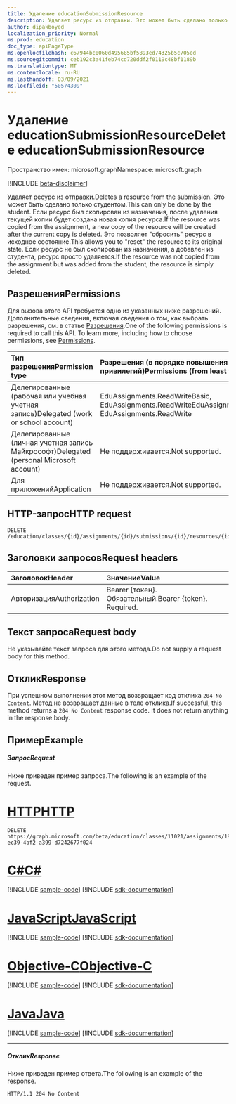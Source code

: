 ```yaml
---
title: Удаление educationSubmissionResource
description: Удаляет ресурс из отправки. Это может быть сделано только студентом. Если ресурс был скопирован из назначения, после удаления текущей копии будет создана новая копия ресурса.
author: dipakboyed
localization_priority: Normal
ms.prod: education
doc_type: apiPageType
ms.openlocfilehash: c67944bc0060d495685bf5893ed74325b5c705ed
ms.sourcegitcommit: ceb192c3a41feb74cd720ddf2f0119c48bf1189b
ms.translationtype: MT
ms.contentlocale: ru-RU
ms.lasthandoff: 03/09/2021
ms.locfileid: "50574309"
---
```

# <a name="delete-educationsubmissionresource"></a><span data-ttu-id="ad6b6-105">Удаление educationSubmissionResource</span><span class="sxs-lookup"><span data-stu-id="ad6b6-105">Delete educationSubmissionResource</span></span>

<span data-ttu-id="ad6b6-106">Пространство имен: microsoft.graph</span><span class="sxs-lookup"><span data-stu-id="ad6b6-106">Namespace: microsoft.graph</span></span>

[!INCLUDE [beta-disclaimer](../../includes/beta-disclaimer.md)]

<span data-ttu-id="ad6b6-107">Удаляет ресурс из отправки.</span><span class="sxs-lookup"><span data-stu-id="ad6b6-107">Deletes a resource from the submission.</span></span> <span data-ttu-id="ad6b6-108">Это может быть сделано только студентом.</span><span class="sxs-lookup"><span data-stu-id="ad6b6-108">This can only be done by the student.</span></span> <span data-ttu-id="ad6b6-109">Если ресурс был скопирован из назначения, после удаления текущей копии будет создана новая копия ресурса.</span><span class="sxs-lookup"><span data-stu-id="ad6b6-109">If the resource was copied from the assignment, a new copy of the resource will be created after the current copy is deleted.</span></span> <span data-ttu-id="ad6b6-110">Это позволяет "сбросить" ресурс в исходное состояние.</span><span class="sxs-lookup"><span data-stu-id="ad6b6-110">This allows you to "reset" the resource to its original state.</span></span> <span data-ttu-id="ad6b6-111">Если ресурс не был скопирован из назначения, а добавлен из студента, ресурс просто удаляется.</span><span class="sxs-lookup"><span data-stu-id="ad6b6-111">If the resource was not copied from the assignment but was added from the student, the resource is simply deleted.</span></span>

## <a name="permissions"></a><span data-ttu-id="ad6b6-112">Разрешения</span><span class="sxs-lookup"><span data-stu-id="ad6b6-112">Permissions</span></span>
<span data-ttu-id="ad6b6-p103">Для вызова этого API требуется одно из указанных ниже разрешений. Дополнительные сведения, включая сведения о том, как выбрать разрешения, см. в статье [Разрешения](/graph/permissions-reference).</span><span class="sxs-lookup"><span data-stu-id="ad6b6-p103">One of the following permissions is required to call this API. To learn more, including how to choose permissions, see [Permissions](/graph/permissions-reference).</span></span>

|<span data-ttu-id="ad6b6-115">Тип разрешения</span><span class="sxs-lookup"><span data-stu-id="ad6b6-115">Permission type</span></span>      | <span data-ttu-id="ad6b6-116">Разрешения (в порядке повышения привилегий)</span><span class="sxs-lookup"><span data-stu-id="ad6b6-116">Permissions (from least to most privileged)</span></span>              |
|:--------------------|:---------------------------------------------------------|
|<span data-ttu-id="ad6b6-117">Делегированные (рабочая или учебная учетная запись)</span><span class="sxs-lookup"><span data-stu-id="ad6b6-117">Delegated (work or school account)</span></span> |  <span data-ttu-id="ad6b6-118">EduAssignments.ReadWriteBasic, EduAssignments.ReadWrite</span><span class="sxs-lookup"><span data-stu-id="ad6b6-118">EduAssignments.ReadWriteBasic, EduAssignments.ReadWrite</span></span>  |
|<span data-ttu-id="ad6b6-119">Делегированные (личная учетная запись Майкрософт)</span><span class="sxs-lookup"><span data-stu-id="ad6b6-119">Delegated (personal Microsoft account)</span></span> |  <span data-ttu-id="ad6b6-120">Не поддерживается.</span><span class="sxs-lookup"><span data-stu-id="ad6b6-120">Not supported.</span></span>  |
|<span data-ttu-id="ad6b6-121">Для приложений</span><span class="sxs-lookup"><span data-stu-id="ad6b6-121">Application</span></span> | <span data-ttu-id="ad6b6-122">Не поддерживается.</span><span class="sxs-lookup"><span data-stu-id="ad6b6-122">Not supported.</span></span> | 

## <a name="http-request"></a><span data-ttu-id="ad6b6-123">HTTP-запрос</span><span class="sxs-lookup"><span data-stu-id="ad6b6-123">HTTP request</span></span>
<!-- { "blockType": "ignored" } -->
```http
DELETE /education/classes/{id}/assignments/{id}/submissions/{id}/resources/{id}

```
## <a name="request-headers"></a><span data-ttu-id="ad6b6-124">Заголовки запросов</span><span class="sxs-lookup"><span data-stu-id="ad6b6-124">Request headers</span></span>
| <span data-ttu-id="ad6b6-125">Заголовок</span><span class="sxs-lookup"><span data-stu-id="ad6b6-125">Header</span></span>       | <span data-ttu-id="ad6b6-126">Значение</span><span class="sxs-lookup"><span data-stu-id="ad6b6-126">Value</span></span> |
|:---------------|:--------|
| <span data-ttu-id="ad6b6-127">Авторизация</span><span class="sxs-lookup"><span data-stu-id="ad6b6-127">Authorization</span></span>  | <span data-ttu-id="ad6b6-p104">Bearer {токен}. Обязательный.</span><span class="sxs-lookup"><span data-stu-id="ad6b6-p104">Bearer {token}. Required.</span></span>  |

## <a name="request-body"></a><span data-ttu-id="ad6b6-130">Текст запроса</span><span class="sxs-lookup"><span data-stu-id="ad6b6-130">Request body</span></span>
<span data-ttu-id="ad6b6-131">Не указывайте текст запроса для этого метода.</span><span class="sxs-lookup"><span data-stu-id="ad6b6-131">Do not supply a request body for this method.</span></span>


## <a name="response"></a><span data-ttu-id="ad6b6-132">Отклик</span><span class="sxs-lookup"><span data-stu-id="ad6b6-132">Response</span></span>
<span data-ttu-id="ad6b6-p105">При успешном выполнении этот метод возвращает код отклика `204 No Content`. Метод не возвращает данные в теле отклика.</span><span class="sxs-lookup"><span data-stu-id="ad6b6-p105">If successful, this method returns a `204 No Content` response code. It does not return anything in the response body.</span></span>

## <a name="example"></a><span data-ttu-id="ad6b6-135">Пример</span><span class="sxs-lookup"><span data-stu-id="ad6b6-135">Example</span></span>
##### <a name="request"></a><span data-ttu-id="ad6b6-136">Запрос</span><span class="sxs-lookup"><span data-stu-id="ad6b6-136">Request</span></span>
<span data-ttu-id="ad6b6-137">Ниже приведен пример запроса.</span><span class="sxs-lookup"><span data-stu-id="ad6b6-137">The following is an example of the request.</span></span>

# <a name="http"></a>[<span data-ttu-id="ad6b6-138">HTTP</span><span class="sxs-lookup"><span data-stu-id="ad6b6-138">HTTP</span></span>](#tab/http)
<!-- {
  "blockType": "request",
  "name": "delete_educationsubmissionresource"
}-->
```http
DELETE https://graph.microsoft.com/beta/education/classes/11021/assignments/19002/submissions/850f51b7/resources/f2387c3b-ec39-4bf2-a399-d7242677f024
```
# <a name="c"></a>[<span data-ttu-id="ad6b6-139">C#</span><span class="sxs-lookup"><span data-stu-id="ad6b6-139">C#</span></span>](#tab/csharp)
[!INCLUDE [sample-code](../includes/snippets/csharp/delete-educationsubmissionresource-csharp-snippets.md)]
[!INCLUDE [sdk-documentation](../includes/snippets/snippets-sdk-documentation-link.md)]

# <a name="javascript"></a>[<span data-ttu-id="ad6b6-140">JavaScript</span><span class="sxs-lookup"><span data-stu-id="ad6b6-140">JavaScript</span></span>](#tab/javascript)
[!INCLUDE [sample-code](../includes/snippets/javascript/delete-educationsubmissionresource-javascript-snippets.md)]
[!INCLUDE [sdk-documentation](../includes/snippets/snippets-sdk-documentation-link.md)]

# <a name="objective-c"></a>[<span data-ttu-id="ad6b6-141">Objective-C</span><span class="sxs-lookup"><span data-stu-id="ad6b6-141">Objective-C</span></span>](#tab/objc)
[!INCLUDE [sample-code](../includes/snippets/objc/delete-educationsubmissionresource-objc-snippets.md)]
[!INCLUDE [sdk-documentation](../includes/snippets/snippets-sdk-documentation-link.md)]

# <a name="java"></a>[<span data-ttu-id="ad6b6-142">Java</span><span class="sxs-lookup"><span data-stu-id="ad6b6-142">Java</span></span>](#tab/java)
[!INCLUDE [sample-code](../includes/snippets/java/delete-educationsubmissionresource-java-snippets.md)]
[!INCLUDE [sdk-documentation](../includes/snippets/snippets-sdk-documentation-link.md)]

---

##### <a name="response"></a><span data-ttu-id="ad6b6-143">Отклик</span><span class="sxs-lookup"><span data-stu-id="ad6b6-143">Response</span></span>
<span data-ttu-id="ad6b6-144">Ниже приведен пример ответа.</span><span class="sxs-lookup"><span data-stu-id="ad6b6-144">The following is an example of the response.</span></span> 

<!-- {
  "blockType": "response",
  "truncated": true
} -->
```http
HTTP/1.1 204 No Content
```

<!-- uuid: 8fcb5dbc-d5aa-4681-8e31-b001d5168d79
2015-10-25 14:57:30 UTC -->
<!--
{
  "type": "#page.annotation",
  "description": "Delete educationSubmissionResource",
  "keywords": "",
  "section": "documentation",
  "tocPath": "",
  "suppressions": [
  ]
}
-->


